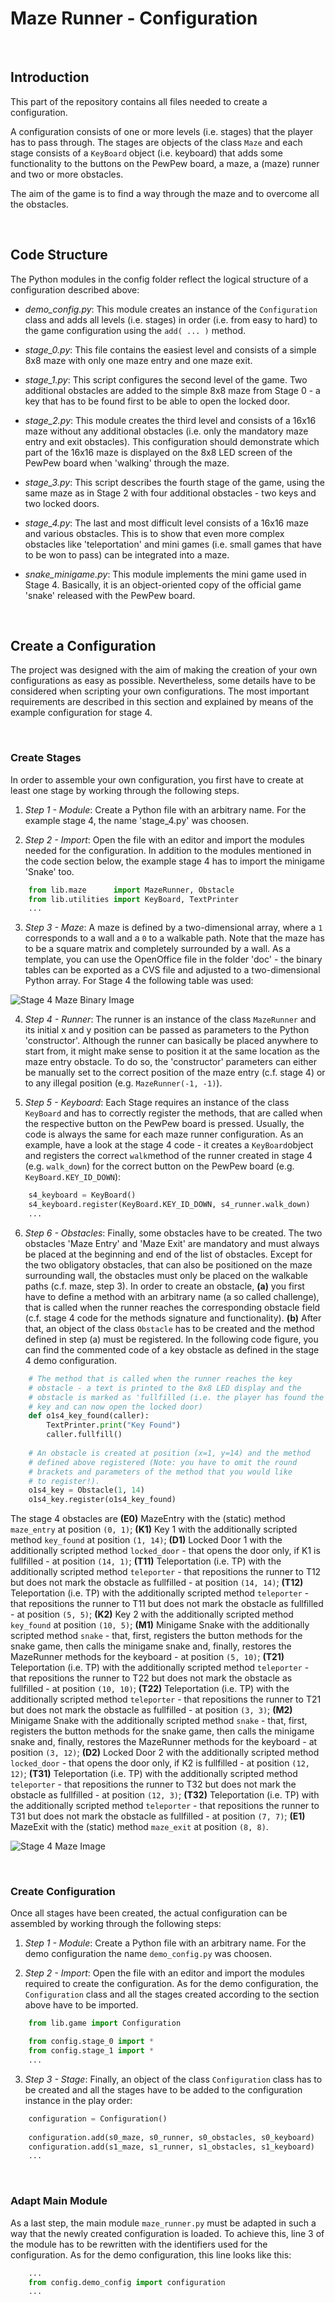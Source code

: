 # Maze Runner - Configuration #

&nbsp;

## Introduction ##
This part of the repository contains all files needed to create a configuration.

A configuration consists of one or more levels (i.e. stages) that the player has to pass through. The stages are objects of the class `Maze` and each stage consists of a `KeyBoard` object (i.e. keyboard) that adds some functionality to the buttons on the PewPew board, a maze, a (maze) runner and two or more obstacles.

The aim of the game is to find a way through the maze and to overcome all the obstacles.

&nbsp;

## Code Structure ##
The Python modules in the config folder reflect the logical structure of a configuration described above:

* _demo\_config.py_: This module creates an instance of the `Configuration` class and adds all levels (i.e. stages) in order (i.e. from easy to hard) to the game configuration using the `add( ... )` method.

* _stage\_0.py_: This file contains the easiest level and consists of a simple 8x8 maze with only one maze entry and one maze exit.

* _stage\_1.py_: This script configures the second level of the game. Two additional obstacles are added to the simple 8x8 maze from Stage 0 - a key that has to be found first to be able to open the locked door.

* _stage\_2.py_: This module creates the third level and consists of a 16x16 maze without any additional obstacles (i.e. only the mandatory maze entry and exit obstacles). This configuration should demonstrate which part of the 16x16 maze is displayed on the 8x8 LED screen of the PewPew board when 'walking' through the maze.

* _stage\_3.py_: This script describes the fourth stage of the game, using the same maze as in Stage 2 with four additional obstacles - two keys and two locked doors.

* _stage\_4.py_: The last and most difficult level consists of a 16x16 maze and various obstacles. This is to show that even more complex obstacles like 'teleportation' and mini games (i.e. small games that have to be won to pass) can be integrated into a maze.

* _snake\_minigame.py_: This module implements the mini game used in Stage 4. Basically, it is an object-oriented copy of the official game 'snake' released with the PewPew board.

&nbsp;

## Create a Configuration ##
The project was designed with the aim of making the creation of your own configurations as easy as possible. Nevertheless, some details have to be considered when scripting your own configurations. The most important requirements are described in this section and explained by means of the example configuration for stage 4.

&nbsp;

### Create Stages ###
In order to assemble your own configuration, you first have to create at least one stage by working through the following steps.

1. _Step 1 - Module_: Create a Python file with an arbitrary name. For the example stage 4, the name 'stage_4.py' was choosen.

2. _Step 2 - Import_: Open the file with an editor and import the modules needed for the configuration. In addition to the modules mentioned in the code section below, the example stage 4 has to import the minigame 'Snake' too.

```python
    from lib.maze      import MazeRunner, Obstacle
    from lib.utilities import KeyBoard, TextPrinter
    ...
```

3. _Step 3 - Maze_: A maze is defined by a two-dimensional array, where a `1` corresponds to a wall and a `0` to a walkable path. Note that the maze has to be a square matrix and completely surrounded by a wall. As a template, you can use the OpenOffice file in the folder 'doc' - the binary tables can be exported as a CVS file and adjusted to a two-dimensional Python array. For Stage 4 the following table was used:

![Stage 4 Maze Binary Image](stage_4_binary.png)

4. _Step 4 - Runner_: The runner is an instance of the class `MazeRunner` and its initial x and y position can be passed as parameters to the Python 'constructor'. Although the runner can basically be placed anywhere to start from, it might make sense to position it at the same location as the maze entry obstacle. To do so, the 'constructor' parameters can either be manually set to the correct position of the maze entry (c.f. stage 4) or to any illegal position (e.g. `MazeRunner(-1, -1)`).

5. _Step 5 - Keyboard_: Each Stage requires an instance of the class `KeyBoard` and has to correctly register the methods, that are called when the respective button on the PewPew board is pressed. Usually, the code is always the same for each maze runner configuration. As an example, have a look at the stage 4 code - it creates a `KeyBoard`object and registers the correct `walk`method of the runner created in stage 4 (e.g. `walk_down`) for the correct button on the PewPew board (e.g. `KeyBoard.KEY_ID_DOWN`):

```python
    s4_keyboard = KeyBoard()
    s4_keyboard.register(KeyBoard.KEY_ID_DOWN, s4_runner.walk_down)
    ...
```

6. _Step 6 - Obstacles_: Finally, some obstacles have to be created. The two obstacles 'Maze Entry' and 'Maze Exit' are mandatory and must always be placed at the beginning and end of the list of obstacles. Except for the two obligatory obstacles, that can also be positioned on the maze surrounding wall, the obstacles must only be placed on the walkable paths (c.f. maze, step 3). In order to create an obstacle, **(a)** you first have to define a method with an arbitrary name (a so called challenge), that is called when the runner reaches the corresponding obstacle field (c.f. stage 4 code for the methods signature and functionality). **(b)** After that, an object of the class `Obstacle` has to be created and the method defined in step (a) must be registered. In the following code figure, you can find the commented code of a key obstacle as defined in the stage 4 demo configuration.

```python
    # The method that is called when the runner reaches the key
    # obstacle - a text is printed to the 8x8 LED display and the
    # obstacle is marked as 'fullfilled (i.e. the player has found the
    # key and can now open the locked door)
    def o1s4_key_found(caller):
        TextPrinter.print("Key Found")
        caller.fullfill()
    
    # An obstacle is created at position (x=1, y=14) and the method
    # defined above registered (Note: you have to omit the round
    # brackets and parameters of the method that you would like 
    # to register!).
    o1s4_key = Obstacle(1, 14)
    o1s4_key.register(o1s4_key_found)
```

The stage 4 obstacles are **(E0)** MazeEntry with the (static) method `maze_entry` at position `(0, 1)`; **(K1)** Key 1 with the additionally scripted method `key_found` at position `(1, 14)`; **(D1)** Locked Door 1 with the additionally scripted method `locked_door` - that opens the door only, if K1 is fullfilled - at position `(14, 1)`; **(T11)** Teleportation (i.e. TP) with the additionally scripted method `teleporter` - that repositions the runner to T12 but does not mark the obstacle as fullfilled - at position `(14, 14)`; **(T12)** Teleportation (i.e. TP) with the additionally scripted method `teleporter` - that repositions the runner to T11 but does not mark the obstacle as fullfilled - at position `(5, 5)`; **(K2)** Key 2 with the additionally scripted method `key_found` at position `(10, 5)`; **(M1)** Minigame Snake with the additionally scripted method `snake` - that, first, registers the button methods for the snake game, then calls the minigame snake and, finally, restores the MazeRunner methods for the keyboard - at position `(5, 10)`; **(T21)** Teleportation (i.e. TP) with the additionally scripted method `teleporter` - that repositions the runner to T22 but does not mark the obstacle as fullfilled - at position `(10, 10)`; **(T22)** Teleportation (i.e. TP) with the additionally scripted method `teleporter` - that repositions the runner to T21 but does not mark the obstacle as fullfilled - at position `(3, 3)`; **(M2)** Minigame Snake with the additionally scripted method `snake` - that, first, registers the button methods for the snake game, then calls the minigame snake and, finally, restores the MazeRunner methods for the keyboard - at position `(3, 12)`; **(D2)** Locked Door 2 with the additionally scripted method `locked_door` - that opens the door only, if K2 is fullfilled - at position `(12, 12)`; **(T31)** Teleportation (i.e. TP) with the additionally scripted method `teleporter` - that repositions the runner to T32 but does not mark the obstacle as fullfilled - at position `(12, 3)`; **(T32)** Teleportation (i.e. TP) with the additionally scripted method `teleporter` - that repositions the runner to T31 but does not mark the obstacle as fullfilled - at position `(7, 7)`; **(E1)** MazeExit with the (static) method `maze_exit` at position `(8, 8)`.

![Stage 4 Maze Image](stage_4_maze.png)

&nbsp;

### Create Configuration ###
Once all stages have been created, the actual configuration can be assembled by working through the following steps:

1. _Step 1 - Module_: Create a Python file with an arbitrary name. For the demo configuration the name `demo_config.py` was choosen.

2. _Step 2 - Import_: Open the file with an editor and import the modules required to create the configuration. As for the demo configuration, the `Configuration` class and all the stages created according to the section above have to be imported.

```python
    from lib.game import Configuration

    from config.stage_0 import *
    from config.stage_1 import *
    ...
```

3. _Step 3 - Stage_: Finally, an object of the class `Configuration` class has to be created and all the stages have to be added to the configuration instance in the play order:

```python
    configuration = Configuration()
    
    configuration.add(s0_maze, s0_runner, s0_obstacles, s0_keyboard)
    configuration.add(s1_maze, s1_runner, s1_obstacles, s1_keyboard)
    ...
```

&nbsp;

### Adapt Main Module ###
As a last step, the main module `maze_runner.py` must be adapted in such a way that the newly created configuration is loaded. To achieve this, line 3 of the module has to be rewritten with the identifiers used for the configuration. As for the demo configuration, this line looks like this:

```python
    ...
    from config.demo_config import configuration
    ...
```

&nbsp;

